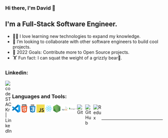 ### Hi there, I'm David 👋

## I'm a Full-Stack Software Engineer.

- 👨‍💻 I love learning new technologies to expand my knowledge.
- 👾 I’m looking to collaborate with other software engineers to build cool projects.
- 🥅 2022 Goals: Contribute more to Open Source projects.
- 🏋️ Fun fact: I can squat the weight of a grizzly bear🐻.

### Linkedin:

[<img align="left" alt="codeSTACKr | LinkedIn" width="22px" src="https://cdn2.iconfinder.com/data/icons/linkedin-ui-flat/48/LinkedIn_UI-03-512.png" />][linkedin]

<br />

### Languages and Tools:

[<img align="left" alt="Visual Studio Code" width="26px" src="https://raw.githubusercontent.com/github/explore/80688e429a7d4ef2fca1e82350fe8e3517d3494d/topics/visual-studio-code/visual-studio-code.png" />][vscode]
[<img align="left" alt="HTML5" width="26px" src="https://raw.githubusercontent.com/github/explore/80688e429a7d4ef2fca1e82350fe8e3517d3494d/topics/html/html.png" />][html5]
[<img align="left" alt="CSS3" width="26px" src="https://raw.githubusercontent.com/github/explore/80688e429a7d4ef2fca1e82350fe8e3517d3494d/topics/css/css.png" />][css3]
[<img align="left" alt="JavaScript" width="26px" src="https://raw.githubusercontent.com/github/explore/80688e429a7d4ef2fca1e82350fe8e3517d3494d/topics/javascript/javascript.png" />][javascript]
[<img align="left" alt="React" width="26px" src="https://raw.githubusercontent.com/github/explore/80688e429a7d4ef2fca1e82350fe8e3517d3494d/topics/react/react.png" />][react]
[<img align="left" alt="Node.js" width="26px" src="https://raw.githubusercontent.com/github/explore/80688e429a7d4ef2fca1e82350fe8e3517d3494d/topics/nodejs/nodejs.png" />][node]
[<img align="left" alt="MySQL" width="26px" src="https://raw.githubusercontent.com/github/explore/80688e429a7d4ef2fca1e82350fe8e3517d3494d/topics/mysql/mysql.png" />][sql]
[<img align="left" alt="MongoDB" width="26px" src="https://raw.githubusercontent.com/github/explore/80688e429a7d4ef2fca1e82350fe8e3517d3494d/topics/mongodb/mongodb.png" />][nosql]
[<img align="left" alt="Git" width="26px" src="https://git-scm.com/images/logos/downloads/Git-Icon-1788C.png" />][git]
[<img align="left" alt="GitHub" width="26px" src="https://github.githubassets.com/images/modules/logos_page/GitHub-Mark.png" />][github]
[<img align="left" alt="Redux" width="26px" src="https://raw.githubusercontent.com/reduxjs/redux/master/logo/logo.png" />][redux]

<br />
<br />

---

[linkedin]: https://www.linkedin.com/in/davidmabk/
[vscode]: https://code.visualstudio.com/
[html5]: https://devdocs.io/html/
[css3]: https://devdocs.io/css/
[javascript]: https://devdocs.io/javascript/
[react]: https://reactjs.org/
[node]: https://nodejs.org/en/
[sql]: https://www.mysql.com/
[nosql]: https://www.mongodb.com/
[git]: https://git-scm.com/doc
[github]: https://github.com/
[redux]: https://redux.js.org/
